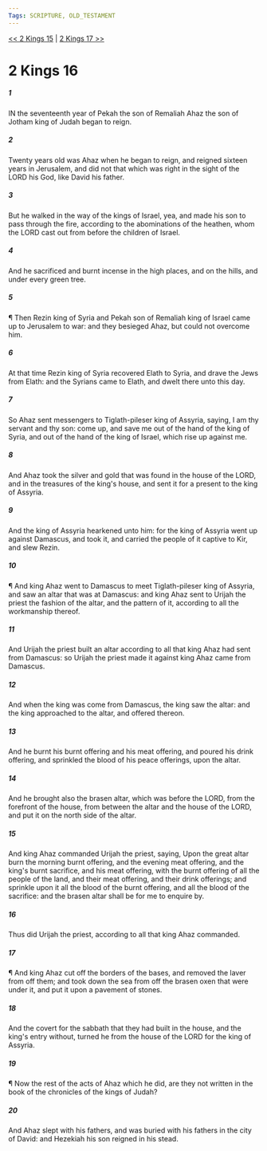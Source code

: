```yaml
---
Tags: SCRIPTURE, OLD_TESTAMENT
---
```


[<< 2 Kings 15](OLD_TESTAMENT/12_2_Kings/2_Kings_15.md) | [2 Kings 17 >>](OLD_TESTAMENT/12_2_Kings/2_Kings_17.md)

# 2 Kings 16

##### 1

IN the seventeenth year of Pekah the son of Remaliah Ahaz the son of Jotham king of Judah began to reign.

##### 2

Twenty years old was Ahaz when he began to reign, and reigned sixteen years in Jerusalem, and did not that which was right in the sight of the LORD his God, like David his father.

##### 3

But he walked in the way of the kings of Israel, yea, and made his son to pass through the fire, according to the abominations of the heathen, whom the LORD cast out from before the children of Israel.

##### 4

And he sacrificed and burnt incense in the high places, and on the hills, and under every green tree.

##### 5

¶ Then Rezin king of Syria and Pekah son of Remaliah king of Israel came up to Jerusalem to war: and they besieged Ahaz, but could not overcome him.

##### 6

At that time Rezin king of Syria recovered Elath to Syria, and drave the Jews from Elath: and the Syrians came to Elath, and dwelt there unto this day.

##### 7

So Ahaz sent messengers to Tiglath-pileser king of Assyria, saying, I am thy servant and thy son: come up, and save me out of the hand of the king of Syria, and out of the hand of the king of Israel, which rise up against me.

##### 8

And Ahaz took the silver and gold that was found in the house of the LORD, and in the treasures of the king's house, and sent it for a present to the king of Assyria.

##### 9

And the king of Assyria hearkened unto him: for the king of Assyria went up against Damascus, and took it, and carried the people of it captive to Kir, and slew Rezin.

##### 10

¶ And king Ahaz went to Damascus to meet Tiglath-pileser king of Assyria, and saw an altar that was at Damascus: and king Ahaz sent to Urijah the priest the fashion of the altar, and the pattern of it, according to all the workmanship thereof.

##### 11

And Urijah the priest built an altar according to all that king Ahaz had sent from Damascus: so Urijah the priest made it against king Ahaz came from Damascus.

##### 12

And when the king was come from Damascus, the king saw the altar: and the king approached to the altar, and offered thereon.

##### 13

And he burnt his burnt offering and his meat offering, and poured his drink offering, and sprinkled the blood of his peace offerings, upon the altar.

##### 14

And he brought also the brasen altar, which was before the LORD, from the forefront of the house, from between the altar and the house of the LORD, and put it on the north side of the altar.

##### 15

And king Ahaz commanded Urijah the priest, saying, Upon the great altar burn the morning burnt offering, and the evening meat offering, and the king's burnt sacrifice, and his meat offering, with the burnt offering of all the people of the land, and their meat offering, and their drink offerings; and sprinkle upon it all the blood of the burnt offering, and all the blood of the sacrifice: and the brasen altar shall be for me to enquire by.

##### 16

Thus did Urijah the priest, according to all that king Ahaz commanded.

##### 17

¶ And king Ahaz cut off the borders of the bases, and removed the laver from off them; and took down the sea from off the brasen oxen that were under it, and put it upon a pavement of stones.

##### 18

And the covert for the sabbath that they had built in the house, and the king's entry without, turned he from the house of the LORD for the king of Assyria.

##### 19

¶ Now the rest of the acts of Ahaz which he did, are they not written in the book of the chronicles of the kings of Judah?

##### 20

And Ahaz slept with his fathers, and was buried with his fathers in the city of David: and Hezekiah his son reigned in his stead.
